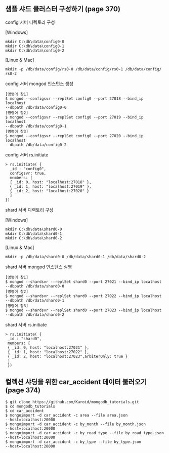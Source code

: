 ## 샘플 샤드 클러스터 구성하기 (page 370)
config 서버 디렉토리 구성  

[Windows]
```
mkdir C:\db\data\config0-0
mkdir C:\db\data\config0-1
mkdir C:\db\data\config0-2
```
[Linux & Mac]
```
mkdir -p /db/data/config/rs0-0 /db/data/config/rs0-1 /db/data/config/
rs0-2
```

config 서버 mongod 인스턴스 생성
```
[명령어 창1]
$ mongod --configsvr --replSet config0 --port 27018 --bind_ip localhost
--dbpath /db/data/config0-0
[명령어 창2]
$ mongod --configsvr --replSet config0 --port 27019 --bind_ip localhost
--dbpath /db/data/config0-1
[명령어 창3]
$ mongod --configsvr --replSet config0 --port 27020 --bind_ip localhost
--dbpath /db/data/config0-2
```

config 서버 rs.initiate
```
> rs.initiate( {
  _id : "config0",
  configsvr: true,
  members: [
  { _id: 0, host: "localhost:27018" },
  { _id: 1, host: "localhost:27019" },
  { _id: 2, host: "localhost:27020" }
  ]
})
```

shard 서버 디렉토리 구성   

[Windows]
```
mkdir C:\db\data\shard0-0
mkdir C:\db\data\shard0-1
mkdir C:\db\data\shard0-2
```
[Linux & Mac]
```
mkdir -p /db/data/shard0-0 /db/data/shard0-1 /db/data/shard0-2
```

shard 서버 mongod 인스턴스 실행
```
[명령어 창1]
$ mongod --shardsvr --replSet shard0 --port 27021 --bind_ip localhost
--dbpath /db/data/shard0-0
[명령어 창2]
$ mongod --shardsvr --replSet shard0 --port 27022 --bind_ip localhost
--dbpath /db/data/shard0-1
[명령어 창3]
$ mongod --shardsvr --replSet shard0 --port 27023 --bind_ip localhost
--dbpath /db/data/shard0-2
```

shard 서버 rs.initiate
```
> rs.initiate( {
 _id : "shard0",
 members: [
 { _id: 0, host: "localhost:27021" },
 { _id: 1, host: "localhost:27022" },
 { _id: 2, host: "localhost:27023",arbiterOnly: true }
 ]
 })
```

## 컬렉션 샤딩을 위한 car_accident 데이터 불러오기 (page 374)
```
$ git clone https://github.com/Karoid/mongodb_tutorials.git
$ cd mongodb_tutorials
$ cd car_accident
$ mongoimport -d car_accident -c area --file area.json
--host=localhost:20000
$ mongoimport -d car_accident -c by_month --file by_month.json
--host=localhost:20000
$ mongoimport -d car_accident -c by_road_type --file by_road_type.json
--host=localhost:20000
$ mongoimport -d car_accident -c by_type --file by_type.json
--host=localhost:20000
```